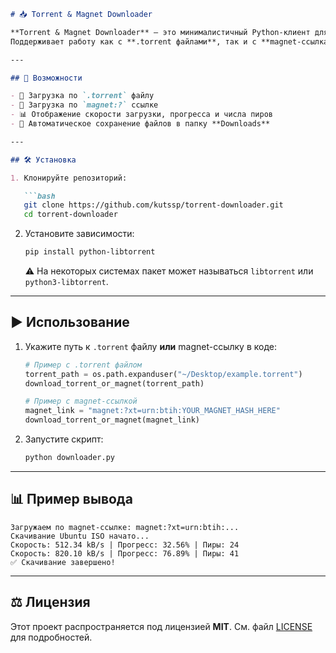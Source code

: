 ````markdown
# 📥 Torrent & Magnet Downloader

**Torrent & Magnet Downloader** — это минималистичный Python-клиент для загрузки файлов по протоколу BitTorrent.  
Поддерживает работу как с **.torrent файлами**, так и с **magnet-ссылками**.

---

## 🚀 Возможности

- 📂 Загрузка по `.torrent` файлу  
- 🔗 Загрузка по `magnet:?` ссылке  
- 📊 Отображение скорости загрузки, прогресса и числа пиров  
- 💾 Автоматическое сохранение файлов в папку **Downloads**

---

## 🛠 Установка

1. Клонируйте репозиторий:

   ```bash
   git clone https://github.com/kutssp/torrent-downloader.git
   cd torrent-downloader
````

2. Установите зависимости:

   ```bash
   pip install python-libtorrent
   ```

   ⚠️ На некоторых системах пакет может называться `libtorrent` или `python3-libtorrent`.

---

## ▶️ Использование

1. Укажите путь к `.torrent` файлу **или** magnet-ссылку в коде:

   ```python
   # Пример с .torrent файлом
   torrent_path = os.path.expanduser("~/Desktop/example.torrent")
   download_torrent_or_magnet(torrent_path)

   # Пример с magnet-ссылкой
   magnet_link = "magnet:?xt=urn:btih:YOUR_MAGNET_HASH_HERE"
   download_torrent_or_magnet(magnet_link)
   ```

2. Запустите скрипт:

   ```bash
   python downloader.py
   ```

---

## 📊 Пример вывода

```
Загружаем по magnet-ссылке: magnet:?xt=urn:btih:...
Скачивание Ubuntu ISO начато...
Скорость: 512.34 kB/s | Прогресс: 32.56% | Пиры: 24
Скорость: 820.10 kB/s | Прогресс: 76.89% | Пиры: 41
✅ Скачивание завершено!
```

---

## ⚖️ Лицензия

Этот проект распространяется под лицензией **MIT**.
См. файл [LICENSE](LICENSE) для подробностей.

```
```
